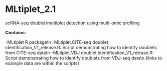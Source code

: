 # MLtiplet_2.1
scRNA-seq doublet/multiplet detection using multi-omic profiling


**Contains:**

-MLtiplet R package\n
-MLtiplet.CITE-seq doublet identification_V1_release.R: Script demonstrating how to identify doublets from CITE-seq data\n
-MLtiplet.VDJ doublet identification_V1_release.R: Script demonstrating how to identify doublets from VDJ-seq data\n
  (links to example data are within the scripts)

